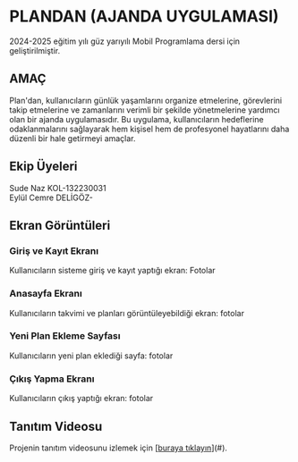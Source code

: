 # PLANDAN (AJANDA UYGULAMASI)
2024-2025 eğitim yılı güz yarıyılı Mobil Programlama dersi için geliştirilmiştir.

## AMAÇ
Plan'dan, kullanıcıların günlük yaşamlarını organize etmelerine, görevlerini takip etmelerine ve zamanlarını verimli bir şekilde yönetmelerine yardımcı olan bir ajanda uygulamasıdır. Bu uygulama, kullanıcıların hedeflerine odaklanmalarını sağlayarak hem kişisel hem de profesyonel hayatlarını daha düzenli bir hale getirmeyi amaçlar.
## Ekip Üyeleri 
Sude Naz KOL-132230031  
Eylül Cemre DELİGÖZ-
## Ekran Görüntüleri

### Giriş ve Kayıt Ekranı
Kullanıcıların sisteme giriş ve kayıt yaptığı ekran:
Fotolar

### Anasayfa Ekranı 
Kullanıcıların takvimi ve planları görüntüleyebildiği ekran:
fotolar

### Yeni Plan Ekleme Sayfası
Kullanıcıların yeni plan eklediği sayfa:
fotolar

### Çıkış Yapma Ekranı
Kullanıcıların çıkış yaptığı ekran:
fotolar

## Tanıtım Videosu
Projenin tanıtım videosunu izlemek için [[buraya tıklayın](https://youtu.be/gSP3RnQ9Bvo)](#).
